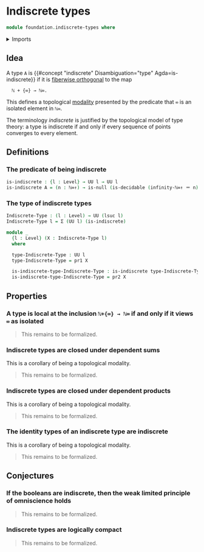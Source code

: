 # Indiscrete types

```agda
module foundation.indiscrete-types where
```

<details><summary>Imports</summary>

```agda
open import elementary-number-theory.decidable-total-order-natural-numbers
open import elementary-number-theory.equality-natural-numbers
open import elementary-number-theory.inequality-natural-numbers
open import elementary-number-theory.natural-numbers

open import foundation.action-on-identifications-functions
open import foundation.booleans
open import foundation.constant-maps
open import foundation.decidable-types
open import foundation.dependent-pair-types
open import foundation.isolated-elements
open import foundation.universe-levels

open import foundation-core.identity-types

open import orthogonal-factorization-systems.null-types
open import orthogonal-factorization-systems.types-local-at-maps

open import set-theory.inclusion-natural-numbers-increasing-binary-sequences
open import set-theory.increasing-binary-sequences
```

</details>

## Idea

A type `A` is {{#concept "indiscrete" Disambiguation="type" Agda=is-indiscrete}}
if it is
[fiberwise orthogonal](orthogonal-factorization-systems.fiberwise-orthogonal-maps.md)
to the map

```text
  ℕ + {∞} → ℕ∞.
```

This defines a topological
[modality](orthogonal-factorization-systems.higher-modalities.md) presented by
the predicate that `∞` is an isolated element in `ℕ∞`.

The terminology _indiscrete_ is justified by the topological model of type
theory: a type is indiscrete if and only if every sequence of points converges
to every element.

## Definitions

### The predicate of being indiscrete

```agda
is-indiscrete : {l : Level} → UU l → UU l
is-indiscrete A = (n : ℕ∞↑) → is-null (is-decidable (infinity-ℕ∞↑ ＝ n)) A
```

### The type of indiscrete types

```agda
Indiscrete-Type : (l : Level) → UU (lsuc l)
Indiscrete-Type l = Σ (UU l) (is-indiscrete)

module _
  {l : Level} (X : Indiscrete-Type l)
  where

  type-Indiscrete-Type : UU l
  type-Indiscrete-Type = pr1 X

  is-indiscrete-type-Indiscrete-Type : is-indiscrete type-Indiscrete-Type
  is-indiscrete-type-Indiscrete-Type = pr2 X
```

## Properties

### A type is local at the inclusion `ℕ+{∞} → ℕ∞` if and only if it views `∞` as isolated

> This remains to be formalized.

### Indiscrete types are closed under dependent sums

This is a corollary of being a topological modality.

> This remains to be formalized.

### Indiscrete types are closed under dependent products

This is a corollary of being a topological modality.

> This remains to be formalized.

### The identity types of an indiscrete type are indiscrete

This is a corollary of being a topological modality.

> This remains to be formalized.

## Conjectures

### If the booleans are indiscrete, then the weak limited principle of omniscience holds

> This remains to be formalized.

### Indiscrete types are logically compact

> This remains to be formalized.
